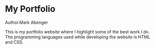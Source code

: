 # My Portfolio 
Author.Mark Abenger

This is my portfolio website where I highlight some of the best work I do. The programming languages used while developing the website is HTML and CSS. 
